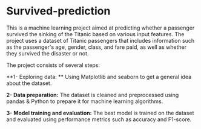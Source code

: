 # Survived-prediction


This is a machine learning project aimed at predicting whether a passenger survived the sinking of the Titanic based on various input features. The project uses a dataset of Titanic passengers that includes information such as the passenger's age, gender, class, and fare paid, as well as whether they survived the disaster or not.

The project consists of several steps:

**1- Exploring data: ** Using Matplotlib and seaborn to get a general idea about the dataset.

**2- Data preparation:** The dataset is cleaned and preprocessed using pandas & Python to prepare it for machine learning algorithms.

**3- Model training and evaluation:** The best model is trained on the dataset and evaluated using performance metrics such as accuracy and F1-score.
